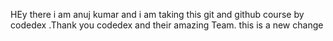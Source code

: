 HEy there i am anuj kumar and i am taking this git and github course by codedex .Thank you codedex and their amazing Team.
this is a new change